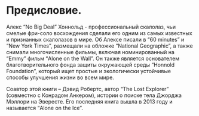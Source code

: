 # Предисловие.

Алекс “No Big Deal” Хоннольд - профессиональный скалолаз, чьи смелые фри-соло восхождения сделали его одним из самых известных и признанных скалолазов в мире.
Об Алексе писали в “60 minutes” и “New York Times”, размещали на обложке “National Geographic”, а также снимали многочисленные фильмы, включая номинированный на “Emmy” фильм “Alone on the Wall”.
Он также является основателем благотворительного фонда защиты окружающей среды “Honnold Foundation”, который ищет простые и экологически устойчивые способы улучшения жизни во всем мире.

Соавтор этой книги – Дэвид Робертс, автор “The Lost Explorer” (совместно с Конрадом Анкером), истории о поиске тела Джорджа Мэллори на Эвересте. Его последняя книга вышла в 2013 году и называется “Alone on the Ice”.